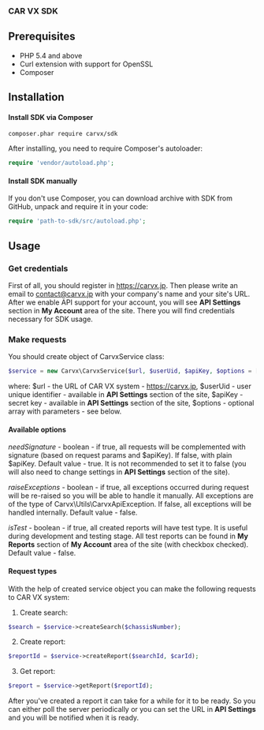 ### CAR VX SDK

## Prerequisites

 * PHP 5.4 and above
 * Curl extension with support for OpenSSL
 * Composer

## Installation

#### Install SDK via Composer
```
composer.phar require carvx/sdk
```
After installing, you need to require Composer's autoloader:
```php
require 'vendor/autoload.php';
```

#### Install SDK manually

If you don't use Composer, you can download archive with SDK from GitHub, unpack and require it in your code:
```php
require 'path-to-sdk/src/autoload.php';
```

## Usage

### Get credentials

First of all, you should register in https://carvx.jp. Then please write an email to contact@carvx.jp with your company's name and your site's URL.
After we enable API support for your account, you will see **API Settings** section in **My Account** area of the site. There you will find credentials necessary for SDK usage.

### Make requests

You should create object of CarvxService class:
```php
$service = new Carvx\CarvxService($url, $userUid, $apiKey, $options = []);
```
where:
$url - the URL of CAR VX system - https://carvx.jp,
$userUid - user unique identifier - available in **API Settings** section of the site,
$apiKey - secret key - available in **API Settings** section of the site,
$options - optional array with parameters - see below.

#### Available options

*needSignature* - boolean - if true, all requests will be complemented with signature (based on request params and $apiKey). If false, with plain $apiKey. Default value - true. It is not recommended to set it to false (you will also need to change settings in **API Settings** section of the site).

*raiseExceptions* - boolean - if true, all exceptions occurred during request will be re-raised so you will be able to handle it manually. All exceptions are of the type of Carvx\Utils\CarvxApiException. If false, all exceptions will be handled internally. Default value - false.

*isTest* - boolean - if true, all created reports will have test type. It is useful during development and testing stage. All test reports can be found in **My Reports** section of **My Account** area of the site (with checkbox checked). Default value - false.

#### Request types

With the help of created service object you can make the following requests to CAR VX system:

1. Create search:
```php
$search = $service->createSearch($chassisNumber);
```
2. Create report:
```php
$reportId = $service->createReport($searchId, $carId);
```
3. Get report:
```php
$report = $service->getReport($reportId);
```

After you've created a report it can take for a while for it to be ready. So you can either poll the server periodically or you can set the URL in **API Settings** and you will be notified when it is ready.
